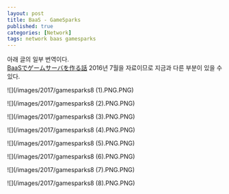 ```yaml
---
layout: post
title: BaaS - GameSparks
published: true
categories: [Network]
tags: network baas gamesparks 
---
```

아래 글의 일부 번역이다.   
[BaaSでゲームサーバを作る話](https://www.slideshare.net/TomokazuTochi/baas-63829277)
2016년 7월을 자료이므로 지금과 다른 부분이 있을 수 있다.  
       
    
![](/images/2017/gamesparks8 (1).PNG.PNG)  
  
![](/images/2017/gamesparks8 (2).PNG.PNG)  
    
![](/images/2017/gamesparks8 (3).PNG.PNG)  
  
![](/images/2017/gamesparks8 (4).PNG.PNG)  
  
![](/images/2017/gamesparks8 (5).PNG.PNG)  
  
![](/images/2017/gamesparks8 (6).PNG.PNG)  
    
![](/images/2017/gamesparks8 (7).PNG.PNG)  
  
![](/images/2017/gamesparks8 (8).PNG.PNG)  
    